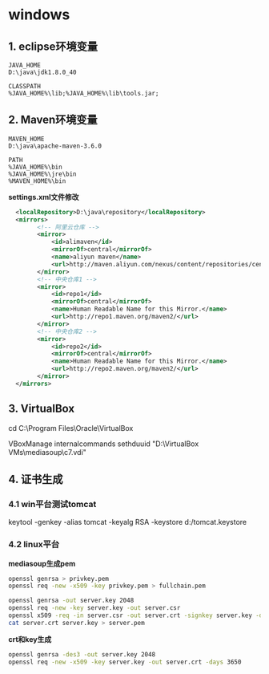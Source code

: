 # windows

## 1. eclipse环境变量

```
JAVA_HOME
D:\java\jdk1.8.0_40

CLASSPATH
%JAVA_HOME%\lib;%JAVA_HOME%\lib\tools.jar;
```

## 2. Maven环境变量

```
MAVEN_HOME
D:\java\apache-maven-3.6.0

PATH
%JAVA_HOME%\bin
%JAVA_HOME%\jre\bin
%MAVEN_HOME%\bin
```

**settings.xml文件修改**

```xml
  <localRepository>D:\java\repository</localRepository>
  <mirrors>
        <!-- 阿里云仓库 -->
        <mirror>
            <id>alimaven</id>
            <mirrorOf>central</mirrorOf>
            <name>aliyun maven</name>
            <url>http://maven.aliyun.com/nexus/content/repositories/central/</url>
        </mirror>
        <!-- 中央仓库1 -->
        <mirror>
            <id>repo1</id>
            <mirrorOf>central</mirrorOf>
            <name>Human Readable Name for this Mirror.</name>
            <url>http://repo1.maven.org/maven2/</url>
        </mirror>
        <!-- 中央仓库2 -->
        <mirror>
            <id>repo2</id>
            <mirrorOf>central</mirrorOf>
            <name>Human Readable Name for this Mirror.</name>
            <url>http://repo2.maven.org/maven2/</url>
        </mirror>
  </mirrors>
```

## 3. VirtualBox

cd C:\Program Files\Oracle\VirtualBox

VBoxManage internalcommands sethduuid "D:\VirtualBox VMs\mediasoup\c7.vdi"

## 4. 证书生成

### 4.1 win平台测试tomcat

keytool -genkey -alias tomcat -keyalg RSA -keystore d:/tomcat.keystore

### 4.2 linux平台


**mediasoup生成pem**

```bash
openssl genrsa > privkey.pem
openssl req -new -x509 -key privkey.pem > fullchain.pem

openssl genrsa -out server.key 2048
openssl req -new -key server.key -out server.csr
openssl x509 -req -in server.csr -out server.crt -signkey server.key -days 3650
cat server.crt server.key > server.pem

```

**crt和key生成**

```bash
openssl genrsa -des3 -out server.key 2048
openssl req -new -x509 -key server.key -out server.crt -days 3650
```